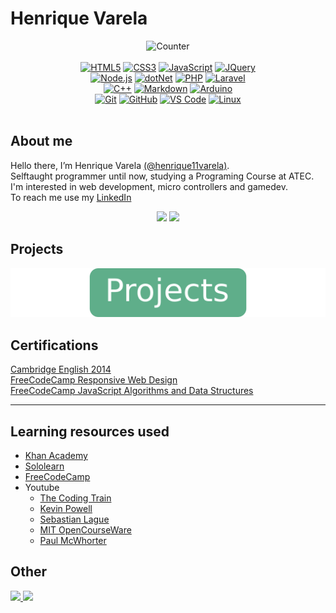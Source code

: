 # Henrique Varela
<!-- Shields -->
<div align="center">

  ![Counter](https://komarev.com/ghpvc/?username=henrique11varela&style=for-the-badge&color=blueviolet&label=Views)
  <br><br>
  [![HTML5](https://img.shields.io/badge/-HTML5-%23E44D27?style=for-the-badge&logo=html5&logoColor=ffffff)](https://developer.mozilla.org/en-US/docs/Web/HTML)
  [![CSS3](https://img.shields.io/badge/-CSS3-%231572B6?style=for-the-badge&logo=css3)](https://developer.mozilla.org/en-US/docs/Web/CSS)
  [![JavaScript](https://img.shields.io/badge/-JavaScript-%23F7DF1C?style=for-the-badge&logo=javascript&logoColor=000000&labelColor=%23F7DF1C&color=%23FFCE5A)](https://developer.mozilla.org/en-US/docs/Web/JavaScript)
  [![JQuery](https://img.shields.io/badge/jQuery-0769AD?style=for-the-badge&logo=jquery&logoColor=white)](https://jquery.com/)
  <br>
  [![Node.js](https://img.shields.io/badge/-node.js-%23339933?style=for-the-badge&logo=node.js&logoColor=ffffff)](https://nodejs.org/)
  [![dotNet](https://img.shields.io/badge/-.net-%23512BD4?style=for-the-badge&logo=dotnet&logoColor=ffffff)](https://dotnet.microsoft.com/en-us/)
  [![PHP](https://img.shields.io/badge/-PHP-%23777BB4?style=for-the-badge&logo=php&logoColor=ffffff)](https://www.php.net/)
  [![Laravel](https://img.shields.io/badge/-laravel-%23FF2D20?style=for-the-badge&logo=laravel&logoColor=ffffff)](https://laravel.com/)
  <br>
  [![C++](https://img.shields.io/badge/C%2B%2B-00599C?style=for-the-badge&logo=c%2B%2B&logoColor=white)](https://cplusplus.com/)
  [![Markdown](https://img.shields.io/badge/Markdown-000000?style=for-the-badge&logo=markdown&logoColor=white)](https://www.markdownguide.org/)
  [![Arduino](https://img.shields.io/badge/-Arduino-00979D?style=for-the-badge&logo=Arduino&logoColor=ffffff)](https://www.arduino.cc/)
  <br>
  [![Git](https://img.shields.io/badge/-Git-%23F05032?style=for-the-badge&logo=git&logoColor=%23ffffff)](https://git-scm.com/)
  [![GitHub](https://img.shields.io/badge/-GitHub-181717?style=for-the-badge&logo=github)](https://github.com/)
  [![VS Code](http://img.shields.io/badge/-VS%20Code-007ACC?style=for-the-badge&logo=visual-studio-code&logoColor=ffffff)](https://code.visualstudio.com/)
  [![Linux](http://img.shields.io/badge/-Linux-FCC624?style=for-the-badge&logo=linux&logoColor=000000)](https://www.linux.org/)
  <br><br>
</div>

## About me

Hello there, I’m Henrique Varela [(@henrique11varela)](https://github.com/henrique11varela).  
Selftaught programmer until now, studying a Programing Course at ATEC.
I'm interested in web development, micro controllers and gamedev.  
To reach me use my [LinkedIn](https://www.linkedin.com/in/henrique-varela/)

<p align="center">
  <a>
    <img src="https://github-readme-stats-eight-theta.vercel.app/api?username=henrique11varela&show_icons=true&theme=highcontrast&include_all_commits=true&count_private=true" style="height: 10rem;">
    <img src="https://github-readme-stats-eight-theta.vercel.app/api/top-langs/?username=henrique11varela&layout=compact&langs_count=8&theme=highcontrast"  style="height: 10rem;">
  </a>
</p>

## Projects
[
  ![Projects](./imgs/ProjectsButton.png)
](./Projects.md)

## Certifications

[Cambridge English 2014](https://i.imgur.com/sADWAkY.png)  
[FreeCodeCamp Responsive Web Design](https://www.freecodecamp.org/certification/henrique_varela/responsive-web-design)  
[FreeCodeCamp JavaScript Algorithms and Data Structures](https://www.freecodecamp.org/certification/henrique_varela/javascript-algorithms-and-data-structures)

---

## Learning resources used

- [Khan Academy](https://www.khanacademy.org/computing/computer-programming)
- [Sololearn](https://www.sololearn.com/)
- [FreeCodeCamp](https://www.freecodecamp.org/)
- Youtube
  - [The Coding Train](https://www.youtube.com/channel/UCvjgXvBlbQiydffZU7m1_aw)
  - [Kevin Powell](https://www.youtube.com/@KevinPowell)
  - [Sebastian Lague](https://www.youtube.com/@SebastianLague)
  - [MIT OpenCourseWare](https://www.youtube.com/@mitocw)
  - [Paul McWhorter](https://www.youtube.com/@paulmcwhorter)

## Other

[
  ![](https://img.shields.io/badge/-Notebook-FF5722?style=for-the-badge&logo=mdBook&logoColor=ffffff)
](https://github.com/henrique11varela/PersonalNotebook)
[
  ![](https://img.shields.io/badge/-Links-05164D?style=for-the-badge&logo=CodeFactor&logoColor=ffffff)
](https://henrique11varela.github.io/LINKS/)
